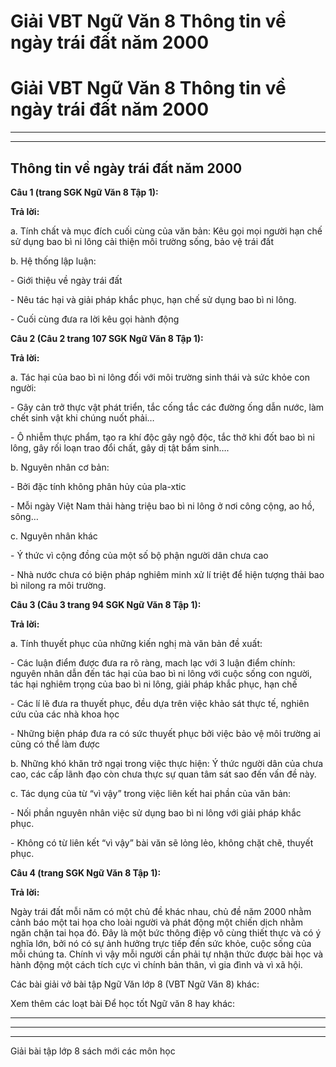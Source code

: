 # Giải VBT Ngữ Văn 8 Thông tin về ngày trái đất năm 2000

# Giải VBT Ngữ Văn 8 Thông tin về ngày trái đất năm 2000

* * *

* * *

## Thông tin về ngày trái đất năm 2000

**Câu 1 (trang SGK Ngữ Văn 8 Tập 1):**

**Trả lời:**

a. Tính chất và mục đích cuối cùng của văn bản: Kêu gọi mọi người hạn chế sử dụng bao bì ni lông cải thiện môi trường sống, bảo vệ trái đất 

b. Hệ thống lập luận: 

\- Giới thiệu về ngày trái đất 

\- Nêu tác hại và giải pháp khắc phục, hạn chế sử dụng bao bì ni lông. 

\- Cuối cùng đưa ra lời kêu gọi hành động 

**Câu 2 (Câu 2 trang 107 SGK Ngữ Văn 8 Tập 1):**

**Trả lời:**

a. Tác hại của bao bì ni lông đối với môi trường sinh thái và sức khỏe con người: 

\- Gây cản trở thực vật phát triển, tắc cống tắc các đường ống dẫn nước, làm chết sinh vật khi chúng nuốt phải… 

\- Ô nhiễm thực phẩm, tạo ra khí độc gây ngộ độc, tắc thở khi đốt bao bì ni lông, gây rối loạn trao đổi chất, gây dị tật bẩm sinh…. 

b. Nguyên nhân cơ bản: 

\- Bởi đặc tính không phân hủy của pla-xtic 

\- Mỗi ngày Việt Nam thải hàng triệu bao bì ni lông ở nơi công cộng, ao hồ, sông… 

c. Nguyên nhân khác 

\- Ý thức vì cộng đồng của một số bộ phận người dân chưa cao 

\- Nhà nước chưa có biện pháp nghiêm minh xử lí triệt để hiện tượng thải bao bì nilong ra môi trường. 

**Câu 3 (Câu 3 trang 94 SGK Ngữ Văn 8 Tập 1):**

**Trả lời:**

a. Tính thuyết phục của những kiến nghị mà văn bản đề xuất: 

\- Các luận điểm được đưa ra rõ ràng, mach lạc với 3 luận điểm chính: nguyên nhân dẫn đến tác hại của bao bì ni lông với cuộc sống con người, tác hại nghiêm trọng của bao bì ni lông, giải pháp khắc phục, hạn chế 

\- Các lí lẽ đưa ra thuyết phục, đều dựa trên việc khảo sát thực tế, nghiên cứu của các nhà khoa học 

\- Những biện pháp đưa ra có sức thuyết phục bởi việc bảo vệ môi trường ai cũng có thể làm được 

b. Những khó khăn trở ngại trong việc thực hiện: Ý thức người dân của chưa cao, các cấp lãnh đạo còn chưa thực sự quan tâm sát sao đến vấn đề này. 

c. Tác dụng của từ “vì vậy” trong việc liên kết hai phần của văn bản: 

\- Nối phần nguyên nhân việc sử dụng bao bì ni lông với giải pháp khắc phục. 

\- Không có từ liên kết “vì vậy” bài văn sẽ lỏng lẻo, không chặt chẽ, thuyết phục. 

**Câu 4 (trang SGK Ngữ Văn 8 Tập 1):**

**Trả lời:**

Ngày trái đất mỗi năm có một chủ đề khác nhau, chủ đề năm 2000 nhằm cảnh báo một tai họa cho loài người và phát động một chiến dịch nhằm ngăn chặn tai họa đó. Đây là một bức thông điệp vô cùng thiết thực và có ý nghĩa lớn, bởi nó có sự ảnh hưởng trực tiếp đến sức khỏe, cuộc sống của mỗi chúng ta. Chính vì vậy mỗi người cần phải tự nhận thức được bài học và hành động một cách tích cực vì chính bản thân, vì gia đình và vì xã hội. 

Các bài giải vở bài tập Ngữ Văn lớp 8 (VBT Ngữ Văn 8) khác:

Xem thêm các loạt bài Để học tốt Ngữ văn 8 hay khác:

* * *

* * *

* * *

Giải bài tập lớp 8 sách mới các môn học
